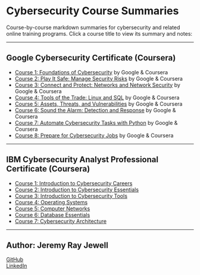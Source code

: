 # Cybersecurity Course Summaries

Course-by-course markdown summaries for cybersecurity and related online training programs. Click a course title to view its summary and notes:

---

## Google Cybersecurity Certificate (Coursera)

* [Course 1: Foundations of Cybersecurity](google-cybersecurity-certificate/course-1-foundations-of-cybersecurity.md) by Google & Coursera
* [Course 2: Play It Safe: Manage Security Risks](google-cybersecurity-certificate/course-2-play-it-safe.md) by Google & Coursera
* [Course 3: Connect and Protect: Networks and Network Security](course-3-connect-and-protect.md) by Google & Coursera
* [Course 4: Tools of the Trade: Linux and SQL](google-cybersecurity-certificate/course-4-tools-of-the-trade.md) by Google & Coursera
* [Course 5: Assets, Threats, and Vulnerabilities](google-cybersecurity-certificate/course-5-assets-threats-and-vulnerabilities.md) by Google & Coursera
* [Course 6: Sound the Alarm: Detection and Response](google-cybersecurity-certificate/course-6-sound-the-alarm-detection-and-response.md) by Google & Coursera
* [Course 7: Automate Cybersecurity Tasks with Python](google-cybersecurity-certificate/course-7-automate-cybersecurity-tasks-with-python.md) by Google & Coursera
* [Course 8: Prepare for Cybersecurity Jobs](google-cybersecurity-certificate/course-8-prepare-for-cybersecurity-jobs.md) by Google & Coursera

---

## IBM Cybersecurity Analyst Professional Certificate (Coursera)

* [Course 1: Introduction to Cybersecurity Careers](ibm-security-analyst-certificate/course-1-introduction-to-cyber-security-careers.md)
* [Course 2: Introduction to Cybersecurity Essentials](ibm-security-analyst-certificate/course-2-intro-to-cybersecurity-essentials.md)
* [Course 3: Introduction to Cybersecurity Tools](ibm-security-analyst-certificate/course-3-intro-to-cybersecurity-tools.md)
* [Course 4: Operating Systems](ibm-security-analyst-certificate/course-4-operating-systems.md)
* [Course 5: Computer Networks](ibm-security-analyst-certificate/course-5-computer-networks.md)
* [Course 6: Database Essentials](ibm-security-analyst-certificate/course-6-database-essentials.md)
* [Course 7: Cybersecurity Architecture](ibm-security-analyst-certificate/course-7-cybersecurity-architecture.md)

---

## Author: **Jeremy Ray Jewell**

[GitHub](https://github.com/jeremyrayjewell)  
[LinkedIn](https://www.linkedin.com/in/jeremyrayjewell)
